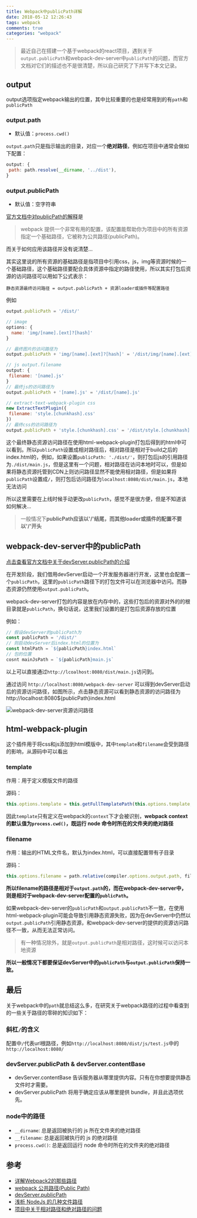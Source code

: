 ```yaml
---
title: Webpack中publicPath详解
date: 2018-05-12 12:26:43
tags: webpack
comments: true
categories: "webpack"
---
```

>最近自己在搭建一个基于webpack的react项目，遇到关于`output.publicPath`和webpack-dev-server中`publicPath`的问题，而官方文档对它们的描述也不是很清楚，所以自己研究了下并写下本文记录。

<!--more-->

## output

output选项指定webpack输出的位置，其中比较重要的也是经常用到的有`path`和`publicPath`

### output.path

* 默认值：`process.cwd()`

`output.path`只是指示输出的目录，对应一个**绝对路径**，例如在项目中通常会做如下配置：

```js
output: {
 path: path.resolve(__dirname, '../dist'),
}
```

### output.publicPath

* 默认值：空字符串

[官方文档中对publicPath的解释](https://doc.webpack-china.org/guides/public-path/)是

>webpack 提供一个非常有用的配置，该配置能帮助你为项目中的所有资源指定一个基础路径，它被称为公共路径(publicPath)。

而关于如何应用该路径并没有说清楚...

其实这里说的所有资源的基础路径是指项目中引用css，js，img等资源时候的一个基础路径，这个基础路径要配合具体资源中指定的路径使用，所以其实打包后资源的访问路径可以用如下公式表示：

```shell
静态资源最终访问路径 = output.publicPath + 资源loader或插件等配置路径
```

例如

```javascript
output.publicPath = '/dist/'

// image
options: {
  name: 'img/[name].[ext]?[hash]'
}

// 最终图片的访问路径为
output.publicPath + 'img/[name].[ext]?[hash]' = '/dist/img/[name].[ext]?[hash]'

// js output.filename
output: {
 filename: '[name].js'
}
// 最终js的访问路径为
output.publicPath + '[name].js' = '/dist/[name].js'

// extract-text-webpack-plugin css
new ExtractTextPlugin({
 filename: 'style.[chunkhash].css'
})
// 最终css的访问路径为
output.publicPath + 'style.[chunkhash].css' = '/dist/style.[chunkhash].css'
```

这个最终静态资源访问路径在使用html-webpack-plugin打包后得到的html中可以看到。所以`publicPath`设置成相对路径后，相对路径是相对于build之后的index.html的，例如，如果设置`publicPath: './dist/'`，则打包后js的引用路径为`./dist/main.js`，但是这里有一个问题，相对路径在访问本地时可以，但是如果将静态资源托管到CDN上则访问路径显然不能使用相对路径，但是如果将`publicPath`设置成`/`，则打包后访问路径为`localhost:8080/dist/main.js`，本地无法访问

所以这里需要在上线时候手动更改`publicPath`，感觉不是很方便，但是不知道该如何解决...

>一般情况下**publicPath应该以'/'结尾，而其他loader或插件的配置不要以'/'开头**

## webpack-dev-server中的publicPath

[点击查看官方文档中关于devServer.publicPath的介绍](https://doc.webpack-china.org/configuration/dev-server/#devserver-publicpath-)

在开发阶段，我们借用devServer启动一个开发服务器进行开发，这里也会配置一个`publicPath`，这里的`publicPath`路径下的打包文件可以在浏览器中访问。而静态资源仍然使用`output.publicPath`。

webpack-dev-server打包的内容是放在内存中的，这些打包后的资源对外的的根目录就是`publicPath`，换句话说，这里我们设置的是打包后资源存放的位置

例如：

```javascript
// 假设devServer的publicPath为
const publicPath = '/dist/'
// 则启动devServer后index.html的位置为
const htmlPath = `${pablicPath}index.html`
// 包的位置
cosnt mainJsPath = `${pablicPath}main.js`
```

以上可以直接通过`http://lcoalhost:8080/dist/main.js`访问到。

通过访问 `http://localhost:8080/webpack-dev-server` 可以得到devServer启动后的资源访问路径，如图所示，点击静态资源可以看到静态资源的访问路径为 http://localhost:8080${publicPath}index.html

![webpack-dev-server资源访问路径](/img/webpack/webpack-publicpath.png)


## html-webpack-plugin

这个插件用于将css和js添加到html模版中，其中`template`和`filename`会受到路径的影响，从源码中可以看出

### template

作用：用于定义模版文件的路径

源码：

```javascript
this.options.template = this.getFullTemplatePath(this.options.template, compiler.context);
```

因此`template`只有定义在webpack的`context`下才会被识别，**webpack context的默认值为`process.cwd()`，既运行 node 命令时所在的文件夹的绝对路径**

### filename

作用：输出的HTML文件名，默认为index.html，可以直接配置带有子目录

源码：

```javascript
this.options.filename = path.relative(compiler.options.output.path, filename);
```

**所以filename的路径是相对于`output.path`的，而在webpack-dev-server中，则是相对于webpack-dev-server配置的`publicPath`。**

如果webpack-dev-server的`publicPath`和`output.publicPath`不一致，在使用html-webpack-plugin可能会导致引用静态资源失败，因为在devServer中仍然以`output.publicPath`引用静态资源，和webpack-dev-server的提供的资源访问路径不一致，从而无法正常访问。

>有一种情况除外，就是`output.publicPath`是相对路径，这时候可以访问本地资源

**所以一般情况下都要保证devServer中的`publicPath`与`output.publicPath`保持一致。**

## 最后

关于webpack中的`path`就总结这么多，在研究关于webpack路径的过程中看查到的一些关于路径的零碎的知识如下：

### 斜杠`/`的含义

配置中`/`代表url根路径，例如`http://localhost:8080/dist/js/test.js`中的`http://localhost:8080/`

### devServer.publicPath & devServer.contentBase

* devServer.contentBase 告诉服务器从哪里提供内容。只有在你想要提供静态文件时才需要。
* devServer.publicPath 将用于确定应该从哪里提供 bundle，并且此选项优先。

### node中的路径

* `__dirname`: 总是返回被执行的 js 所在文件夹的绝对路径
* `__filename`: 总是返回被执行的 js 的绝对路径
* `process.cwd()`: 总是返回运行 node 命令时所在的文件夹的绝对路径

## 参考

* [详解Webpack2的那些路径](http://www.qinshenxue.com/article/20170315092242.html)
* [webpack 公共路径(Public Path)](https://doc.webpack-china.org/guides/public-path/)
* [devServer.publicPath](https://doc.webpack-china.org/configuration/dev-server/#devserver-publicpath-)
* [浅析 NodeJs 的几种文件路径](https://github.com/imsobear/blog/issues/48)
* [项目中关于相对路径和绝对路径的问题](https://blog.csdn.net/m0_37721946/article/details/78340638)